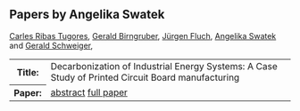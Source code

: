 ## Papers by Angelika Swatek
<table><a href="/proceedings/authors/CarlesRibasTugores">Carles Ribas Tugores</a>, <a href="/proceedings/authors/GeraldBirngruber">Gerald Birngruber</a>, <a href="/proceedings/authors/JurgenFluch">Jürgen Fluch</a>, <a href="/proceedings/authors/AngelikaSwatek">Angelika Swatek</a> and <a href="/proceedings/authors/GeraldSchweiger">Gerald Schweiger</a>, </td>
</tr>
<tr><th>Title:</th>
<td>Decarbonization of Industrial Energy Systems: A Case Study of Printed Circuit Board manufacturing</td>
</tr>
<tr><th>Paper:</th>
<td><a href="/abstracts/abstract_6B_4">abstract</a> <a href="/proceedings/papers/Modelica2021session6B_paper4.pdf">full paper</a></td>
</tr>
</table>